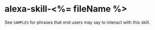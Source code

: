 # alexa-skill-<%= fileName %>

See `SAMPLES` for phrases that end users may say to interact with this skill.
